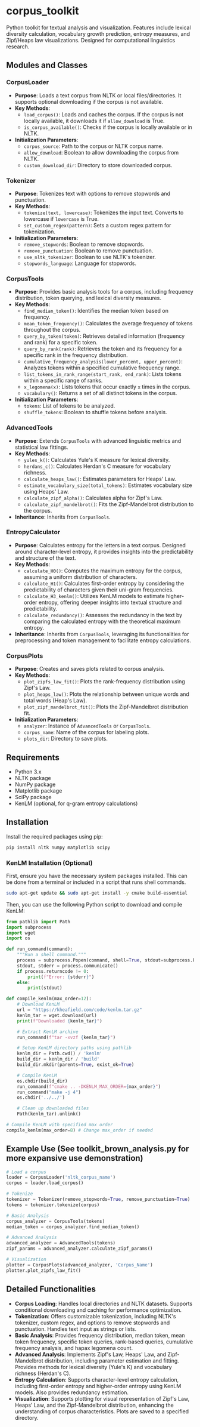 # corpus_toolkit
Python toolkit for textual analysis and visualization. Features include lexical diversity calculation, vocabulary growth prediction, entropy measures, and Zipf/Heaps law visualizations. Designed for computational linguistics research.

## Modules and Classes

### CorpusLoader
- **Purpose**: Loads a text corpus from NLTK or local files/directories. It supports optional downloading if the corpus is not available.
- **Key Methods**:
  - `load_corpus()`: Loads and caches the corpus. If the corpus is not locally available, it downloads it if `allow_download` is True.
  - `is_corpus_available()`: Checks if the corpus is locally available or in NLTK.
- **Initialization Parameters**:
  - `corpus_source`: Path to the corpus or NLTK corpus name.
  - `allow_download`: Boolean to allow downloading the corpus from NLTK.
  - `custom_download_dir`: Directory to store downloaded corpus.

### Tokenizer
- **Purpose**: Tokenizes text with options to remove stopwords and punctuation.
- **Key Methods**:
  - `tokenize(text, lowercase)`: Tokenizes the input text. Converts to lowercase if `lowercase` is True.
  - `set_custom_regex(pattern)`: Sets a custom regex pattern for tokenization.
- **Initialization Parameters**:
  - `remove_stopwords`: Boolean to remove stopwords.
  - `remove_punctuation`: Boolean to remove punctuation.
  - `use_nltk_tokenizer`: Boolean to use NLTK's tokenizer.
  - `stopwords_language`: Language for stopwords.

### CorpusTools
- **Purpose**: Provides basic analysis tools for a corpus, including frequency distribution, token querying, and lexical diversity measures.
- **Key Methods**:
  - `find_median_token()`: Identifies the median token based on frequency.
  - `mean_token_frequency()`: Calculates the average frequency of tokens throughout the corpus.
  - `query_by_token(token)`: Retrieves detailed information (frequency and rank) for a specific token.
  - `query_by_rank(rank)`: Retrieves the token and its frequency for a specific rank in the frequency distribution.
  - `cumulative_frequency_analysis(lower_percent, upper_percent)`: Analyzes tokens within a specified cumulative frequency range.
  - `list_tokens_in_rank_range(start_rank, end_rank)`: Lists tokens within a specific range of ranks.
  - `x_legomena(x)`: Lists tokens that occur exactly `x` times in the corpus.
  - `vocabulary()`: Returns a set of all distinct tokens in the corpus.
- **Initialization Parameters**:
  - `tokens`: List of tokens to be analyzed.
  - `shuffle_tokens`: Boolean to shuffle tokens before analysis.

### AdvancedTools
- **Purpose**: Extends `CorpusTools` with advanced linguistic metrics and statistical law fittings.
- **Key Methods**:
  - `yules_k()`: Calculates Yule's K measure for lexical diversity.
  - `herdans_c()`: Calculates Herdan's C measure for vocabulary richness.
  - `calculate_heaps_law()`: Estimates parameters for Heaps' Law.
  - `estimate_vocabulary_size(total_tokens)`: Estimates vocabulary size using Heaps' Law.
  - `calculate_zipf_alpha()`: Calculates alpha for Zipf's Law.
  - `calculate_zipf_mandelbrot()`: Fits the Zipf-Mandelbrot distribution to the corpus.
- **Inheritance**: Inherits from `CorpusTools`.

### EntropyCalculator
- **Purpose**: Calculates entropy for the letters in a text corpus. Designed around character-level entropy, it provides insights into the predictability and structure of the text.
- **Key Methods**:
  - `calculate_H0()`: Computes the maximum entropy for the corpus, assuming a uniform distribution of characters.
  - `calculate_H1()`: Calculates first-order entropy by considering the predictability of characters given their uni-gram frequencies.
  - `calculate_H3_kenlm()`: Utilizes KenLM models to estimate higher-order entropy, offering deeper insights into textual structure and predictability.
  - `calculate_redundancy()`: Assesses the redundancy in the text by comparing the calculated entropy with the theoretical maximum entropy.
- **Inheritance**: Inherits from `CorpusTools`, leveraging its functionalities for preprocessing and token management to facilitate entropy calculations.

### CorpusPlots
- **Purpose**: Creates and saves plots related to corpus analysis.
- **Key Methods**:
  - `plot_zipfs_law_fit()`: Plots the rank-frequency distribution using Zipf's Law.
  - `plot_heaps_law()`: Plots the relationship between unique words and total words (Heap's Law).
  - `plot_zipf_mandelbrot_fit()`: Plots the Zipf-Mandelbrot distribution fit.
- **Initialization Parameters**:
  - `analyzer`: Instance of `AdvancedTools` or `CorpusTools`.
  - `corpus_name`: Name of the corpus for labeling plots.
  - `plots_dir`: Directory to save plots.

## Requirements
- Python 3.x
- NLTK package
- NumPy package
- Matplotlib package
- SciPy package
- KenLM (optional, for q-gram entropy calculations)

## Installation
Install the required packages using pip:
```bash
pip install nltk numpy matplotlib scipy
```

### KenLM Installation (Optional)

First, ensure you have the necessary system packages installed. This can be done from a terminal or included in a script that runs shell commands.

```bash
sudo apt-get update && sudo apt-get install -y cmake build-essential
```
  
Then, you can use the following Python script to download and compile KenLM:

```python
from pathlib import Path
import subprocess
import wget
import os

def run_command(command):
    """Run a shell command."""
    process = subprocess.Popen(command, shell=True, stdout=subprocess.PIPE, stderr=subprocess.PIPE)
    stdout, stderr = process.communicate()
    if process.returncode != 0:
        print(f"Error: {stderr}")
    else:
        print(stdout)

def compile_kenlm(max_order=12):
    # Download KenLM
    url = "https://kheafield.com/code/kenlm.tar.gz"
    kenlm_tar = wget.download(url)
    print(f"Downloaded {kenlm_tar}")

    # Extract KenLM archive
    run_command(f"tar -xvzf {kenlm_tar}")

    # Setup KenLM directory paths using pathlib
    kenlm_dir = Path.cwd() / 'kenlm'
    build_dir = kenlm_dir / 'build'
    build_dir.mkdir(parents=True, exist_ok=True)

    # Compile KenLM
    os.chdir(build_dir)
    run_command(f"cmake .. -DKENLM_MAX_ORDER={max_order}")
    run_command("make -j 4")
    os.chdir('../../')

    # Clean up downloaded files
    Path(kenlm_tar).unlink()

# Compile KenLM with specified max order
compile_kenlm(max_order=8) # Change max_order if needed
```

## Example Use (See toolkit_brown_analysis.py for more expansive use demonstration)
```python
# Load a corpus
loader = CorpusLoader('nltk_corpus_name')
corpus = loader.load_corpus()

# Tokenize
tokenizer = Tokenizer(remove_stopwords=True, remove_punctuation=True)
tokens = tokenizer.tokenize(corpus)

# Basic Analysis
corpus_analyzer = CorpusTools(tokens)
median_token = corpus_analyzer.find_median_token()

# Advanced Analysis
advanced_analyzer = AdvancedTools(tokens)
zipf_params = advanced_analyzer.calculate_zipf_params()

# Visualization
plotter = CorpusPlots(advanced_analyzer, 'Corpus_Name')
plotter.plot_zipfs_law_fit()
```

## Detailed Functionalities

- **Corpus Loading**: Handles local directories and NLTK datasets. Supports conditional downloading and caching for performance optimization.
- **Tokenization**: Offers customizable tokenization, including NLTK's tokenizer, custom regex, and options to remove stopwords and punctuation. Handles text input as strings or lists.
- **Basic Analysis**: Provides frequency distribution, median token, mean token frequency, specific token queries, rank-based queries, cumulative frequency analysis, and hapax legomena count.
- **Advanced Analysis**: Implements Zipf's Law, Heaps' Law, and Zipf-Mandelbrot distribution, including parameter estimation and fitting. Provides methods for lexical diversity (Yule's K) and vocabulary richness (Herdan's C).
- **Entropy Calculation**: Supports character-level entropy calculation, including first-order entropy and higher-order entropy using KenLM models. Also provides redundancy estimation.
- **Visualization**: Supports plotting for visual representation of Zipf's Law, Heaps' Law, and the Zipf-Mandelbrot distribution, enhancing the understanding of corpus characteristics. Plots are saved to a specified directory.